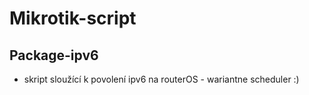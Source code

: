 # Mikrotik-script

## Package-ipv6
- skript sloužící k povolení ipv6 na routerOS - wariantne scheduler :)
